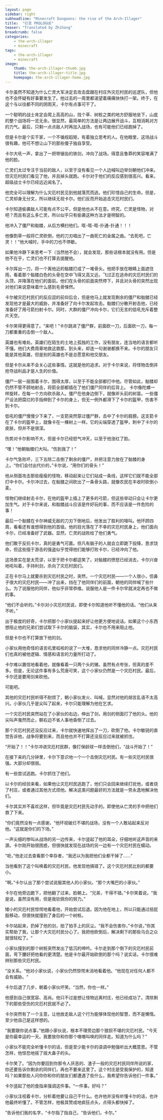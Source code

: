 ```yaml
---
layout: page
sidebar: right
subheadline: "Minecraft Dungeons: the rise of the Arch-Illager"
title:  "引言 PROLOGUE"
teaser: "Translated by Zhihang"
breadcrumb: false
categories:
    - the-arch-illager
    - minecraft
tags:
    - the-arch-illager
    - minecraft
image:
    thumb: the-arch-illager-thumb.jpg
    title: the-arch-illager-title.jpg
    homepage: the-arch-illager-home.jpg
---
```

卡尔虽然不知道为什么亡灵大军决定去攻击盘踞在村庄外灾厄村民的巡逻队，但他也不会怀疑有好事要发生了。他过去的一周里都渴望着痛痛快快打一架。终于，在这个与以往都不同的阴雨天，卡尔有点事可干了。

一个聪明的战士肯定会爬上高高的山，找个草、树桩之类的地方舒服地坐下，山底的整个战场将一览无余。很显然，最简单的方法是让两边展开战斗，互相消耗对方的力气。最后，只剩一点点敌人时再加入战场，也有可能他们已经跑掉了。

但是卡尔是个实干家，一个不循规蹈矩，有着独立思考的人。在他眼里，这场战斗很有趣，他可不想让山下的那些傻子独自享受。

卡尔大吼一声，拿出了一把带锯齿的铁剑，冲向了战场。得意且鲁莽的笑容堆满了他的脸。

亡灵们太过专注于当前的敌人，以至于没有看见一个人边喊叫边举剑朝他们冲来。但灾厄村民们看见了他，并且掉头就跑。卡尔对于他们的反应感到很高兴。看来，超级战士卡尔已经远近闻名了。

他完全可以理解为什么灾厄村民见到他就落荒而逃。他们珍惜自己的生命。但是，亡灵却身无分文，所以继续无视卡尔。他们反而开始追击灾厄村民们。

卡尔知道偷袭敌人可能有点不公平，但是他也从不在意。终究，亡灵是怪物，对吧？而且有这么多亡灵，所以似乎只有偷袭这种方法才是明智的。

他冲入了僵尸和骷髅，从后方横扫他们。哐-哐-哐-扑通-扑通！！！

他像割草一般将亡灵砍倒，他的刀刃唱出了一曲死亡的金属之曲。“去死吧，亡灵！！”他大喊时，手中的刀也不停歇。

如果他冷静下来思考一下（当然他不会），就会发现，那些话根本就没有用。但是他不在乎，亡灵们也不打算去提醒他。

卡尔挥出一刀，将一个离他近的骷髅打成了一堆骨头。他把手放在眼睛上面遮住雨，看着那个骷髅白色的头骨在空中飞得又高又远，飞过正在逃命的灾厄村民们的头顶，并降落在他们的面前。他们在头骨的前面突然停下，并且对头骨的突然出现对他们来说意味着什么感到毛骨悚然。

卡尔被灾厄村民们的反应逗的前仰后合，但是他马上就发现剩余的僵尸和骷髅已经发现他才是最大的威胁，并准备好了向卡尔发起攻击。骷髅们分散开射击他，已经准备好了用弓箭扫射卡尔。同时，大群的僵尸冲向卡尔，它们无言的低吼充斥着整片天空。

卡尔笑得更得意了。“来吧！”卡尔跳进了僵尸群，前面砍一刀，后面砍一刀，每一刀都重重的击倒一个敌人。

英雄也有难处。英雄们在陌生的土地上孤独的工作，没有朋友，连当地的语言都听不懂。他们大费周章地救这救那，到头来，却连一句谢谢都换不来。卡尔的朋友只能是其他英雄，但是别的英雄也不是总愿意和他交朋友。

但是卡尔从来不会关心这些事情。这就是他的追求。对于卡尔来说，将怪物击倒并抢夺战利品才是人生的价值。

僵尸一层一层围着卡尔，围得太厚，以至于不能全部都打中他。尽管如此，骷髅却仍然不管不顾地射击，将箭全部都插在了他们僵尸同伴的后背上。	卡尔像陀螺一样旋转，在每一个方向砍杀敌人。僵尸在他身边倒下，就像斧头前的树苗。一些僵尸设法把腐烂的手指伸到了卡尔的身上，但无一例外都滑下了卡尔的盔甲，伤害不到卡尔。

低吼的僵尸慢慢少下来了，一支箭突然穿过僵尸群，击中了卡尔的肩膀。这支箭卡在了卡尔的盔甲上，就像卡在一棵树上一样。它的尖端穿透了盔甲，刺中了卡尔的皮肤，但并不是很深。

伤势对卡尔影响不大，但是卡尔已经怒气冲天，以至于他涨红了脸。

“嘿！”他朝骷髅们大叫。“伤到我了！”

卡尔气急败坏，三下五除二击倒了剩余的僵尸，并把注意力放在了骷髅的身上。“你们会付出代价的，”卡尔说，“用你们的骨头！”

他从侧面攻击那些瘦瘦的怪物，移动起来让它们站成一条线，这样它们就不能全部打中卡尔。卡尔冲过去，在骷髅之间砍出了一条骨头路，就像农民在丰收时砍倒小麦。

怪物们继续射击卡尔，在他的盔甲上插上了更多的弓箭，但这些举动只会让卡尔更加生气。对于卡尔来说，和骷髅战斗应该是件好玩的事，而不应该是一件危险的事！

最后一个骷髅在卡尔神威无敌的刀刃下倒地后，他发出了胜利的嚎叫。他环顾四周，看看还有谁想得到他的首级。他的目光落在了不幸的灾厄村民身上，他们面向卡尔，已经准备好了武器。显然，亡灵的战败给了他们勇气。

他们敢于反抗卡尔，真的是勇气可嘉。但凡有脑子的人就会立即跪下投降，恳求饶命，但这些擅于游击的强盗似乎觉得他们能够打败卡尔，已经冲向了他。

这场景实在是太荒谬，以至于把卡尔都逗笑了。对骷髅的愤怒已经消去，卡尔兴奋地吼叫着，手持利剑，杀向了灾厄村民们。

正在卡尔马上就要杀到灾厄村民之时，突然，一个灾厄村民——一个人很小，但鼻子很大的灾厄村民——冲了出来，挡在了他同伴们的前面，朝他的同伴喊了些什么。为了说服他的同伴，他似乎非常恭维。说服他人是一件卡尔早就决定再也不做的事。

“他们不会听的。”卡尔对小灾厄村民说，即使卡尔知道他听不懂他的话。“他们从来不听。”

出于极度的好奇，卡尔把那个小家伙提起来好让他更方便地说话。如果这个小东西想阻止他的兄弟们尝试取下卡尔的脑袋，其实，卡尔也不用来阻止他。

但是卡尔也不打算放下他的剑。

小家伙用他奇怪的语言叽里呱啦的说了一大堆，恳求他的同伴冷静一点。灾厄村民们也真的被他逻辑、情感和语言的力量所打动了。

卡尔难以置信地看着他，就像看着一只两个头的猪。虽然有点夸张，但真的差不多。但是，无论这件事有多么荒唐可笑，这个小家伙仍然是一个灾厄村民。最后，卡尔还是要用剑来砍他。

可能吧。

其他的灾厄村民听得不耐烦了，朝小家伙发火、叫喊，显然对他的胡言乱语不太高兴。小家伙几乎是尖叫了起来，卡尔只能理解为他在乞求。

一个灾厄村民突然站在了小家伙的右边，伸出了剑，用剑的侧面打了他的头。他的尖叫声戛然而止，朝右边不省人事地昏倒了过去。

那个灾厄村民还没反应过来，卡尔就快速地挥出了一刀，砍倒了他。卡尔敏锐的直觉告诉他，战争将要到来，而且他也并不打算还没反应过来就被抓住。

“开始了！！”卡尔冲进灾厄村民群，像打保龄球一样击倒他们，“战斗开始了！”

在接下来的几分钟里，卡尔下意识地一个一个击倒灾厄村民。有一些灾厄村民很强。大部分却很弱。

有一些尝试逃跑。卡尔抓住了他们。

以卡尔的经验来看，如果他让灾厄村民逃跑了，他们只会回来继续打扰他，或者烧了村庄，或者通过其他方式烦他。解决这类问题最好的方法就是一劳永逸地解决他们。

卡尔其实并不喜欢这样，但毕竟是灾厄村民先动手的。即使他从亡灵的手中把他们救了下来。

“你们竟然没有一点感谢，“他环视破烂不堪的战场，没有一个人敢站起来反对他。“这就是你们的下场。”

一声尖细的惨叫从战场的另一边传来，卡尔竖起了他的耳朵，仔细地听这声音的来源。卡尔刚开始很困惑，但很快就发现在战场的另一边有一个灾厄村民在蠕动。

“呃，”他走过去查看那个幸存者，“我还以为我把他们全都干掉了……“

当他看到了这个叫唤着的灾厄村民，他发现他搞错了。这个灾厄村民比别的都要小。

”啊。”卡尔认出了那个尝试说服其他人的小家伙。“那个大嘴巴的小家伙。”

卡尔在他旁边跪下，把他翻了过来，脸朝上。“兄弟，干得不错。”卡尔笑着说，“我是说，虽然没有用，但是我钦佩你的努力。”

矮小的灾厄村民惊愕地看着他，开始尝试后退。因为他在地上，所以只能通过扭屁股移动，但很快就撞到了身后的一个树桩。

卡尔站起来，扔掉了他的剑，拍了拍手上的灰尘。“我不会伤害你，”卡尔说，”你其实帮助了我，让那个大灾厄村民分心了。我把他砍倒后，解决剩下的那些乌合之众就很轻松了。“

小家伙撞到的那个树桩突然发出了低沉的呻吟。卡尔走到那个倒下的灾厄村民前面，弯下腰好把他看的更清楚。他是卡尔最开始砍倒的那个吗？说实话，卡尔很难辨别那些灾厄村民。

“没关系。“他对小家伙说，小家伙仍然惊愕未消地看着他。“他现在对任何人都不会有威胁。“

卡尔后退了几步，朝着小家伙坏笑。“当然，你也一样。”

他感到自己很宽容、高尚。他只不过是想让怪物远离村庄，他已经成功了。清除剩下的那些受伤的灾厄村民就不必了。

卡尔突然有了一个主意，让他放走敌人这个行为能够体现他的智慧，而不是懒惰。至少他自己是这样想的。

“我要跟你说点事，”他跟小家伙说，根本不理旁边那个狼狈不堪的灾厄村民。“今天是你最幸运的一天。我要放你和你那个嗷嗷叫唤的同伴走。知道为什么吗？”

小家伙不能完全听懂卡尔的话，但是至少能卡尔的语调中勉强听出大概意思。不管怎样，他惊恐地摇了摇大鼻子的头。

卡尔笑了。“因为你要回到你那令人厌恶的、渣子一般的灾厄村民同伴所说的家，你还要告诉你剩余的同伴们，再也不要来这里了。这个村庄是受我保护的，知道吗？如果那些人问你你和你的朋友们都遭遇了些什么，我希望你告诉他们一件事。”

卡尔竖起了他的食指来强调这件事。“一件事。好吗？”

小家伙注视着卡尔，分析着他要让自己干什么。也许他并没有听懂卡尔的话，也许他最终听懂了。不管怎样，他极其赞成地疯狂点头，点得头都快掉了。

”告诉他们我的名字，“卡尔指了指自己，“告诉他们，卡尔。”
